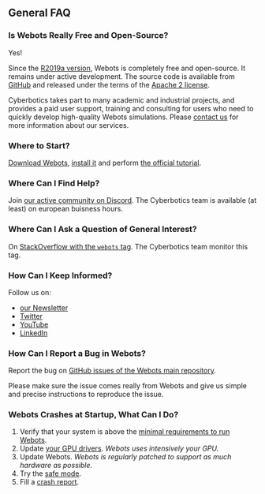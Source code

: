 ## General FAQ

### Is Webots Really Free and Open-Source?

Yes!

Since the [R2019a version](../blog/Webots-2019-a-release.md), Webots is completely free and open-source.
It remains under active development.
The source code is available from [GitHub](https://github.com/cyberbotics/webots) and released under the terms of the [Apache 2 license](https://github.com/cyberbotics/webots/blob/master/LICENSE).

Cyberbotics takes part to many academic and industrial projects, and provides a paid user support, training and consulting for users who need to quickly develop high-quality Webots simulations.
Please [contact us](mailto:info@cyberbotics.com) for more information about our services.

### Where to Start?

[Download Webots](https://cyberbotics.com/download), [install it](installation-procedure.md) and perform [the official tutorial](tutorials.md).

### Where Can I Find Help?

Join [our active community on Discord](https://discordapp.com/invite/nTWbN9m).
The Cyberbotics team is available (at least) on european buisness hours.

### Where Can I Ask a Question of General Interest?

On [StackOverflow with the `webots` tag](https://stackoverflow.com/questions/tagged/webots).
The Cyberbotics team monitor this tag.

### How Can I Keep Informed?

Follow us on:

- [our Newsletter](https://cyberbotics.com/news/subscribe.php)
- [Twitter](https://twitter.com/webots)
- [YouTube](http://www.youtube.com/user/cyberboticswebots)
- [LinkedIn](https://www.linkedin.com/company/20132793)

### How Can I Report a Bug in Webots?

Report the bug on [GitHub issues of the Webots main repository](https://github.com/cyberbotics/webots/issues/new/choose).

Please make sure the issue comes really from Webots and give us simple and precise instructions to reproduce the issue.

### Webots Crashes at Startup, What Can I Do?

1. Verify that your system is above the [minimal requirements to run Webots](system-requirements.md).
2. Update [your GPU drivers](verifying-your-graphics-driver-installation.md). *Webots uses intensively your GPU.*
3. Update Webots. *Webots is regularly patched to support as much hardware as possible.*
4. Try the [safe mode](starting-webots.md#safe-mode).
5. Fill a [crash report](https://github.com/cyberbotics/webots/issues/new/choose).
